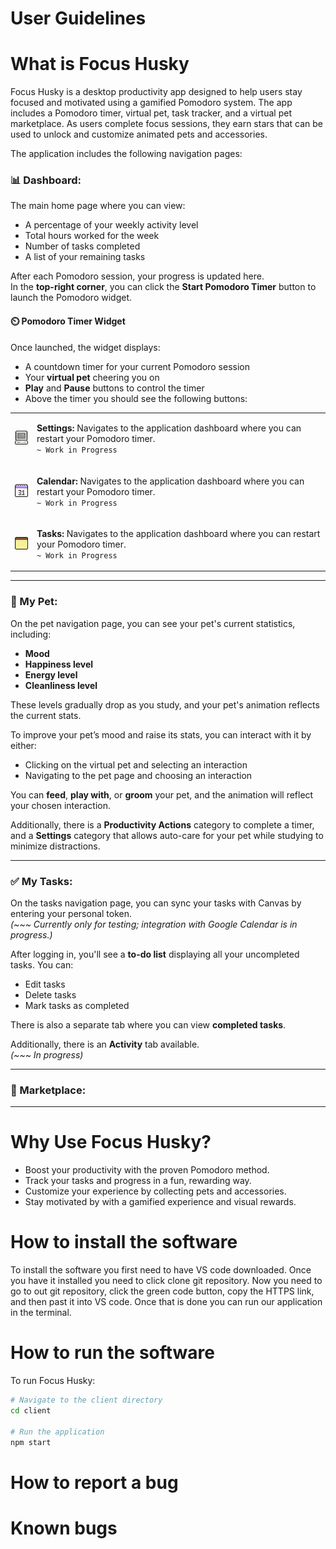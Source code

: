 # User Guidelines

# What is Focus Husky
Focus Husky is a desktop productivity app designed to help users stay focused and motivated using a gamified Pomodoro system. The app includes a Pomodoro timer, virtual pet, task tracker, and a virtual pet marketplace. As users complete focus sessions, they earn stars that can be used to unlock and customize animated pets and accessories.

The application includes the following navigation pages:


### 📊 Dashboard: 
The main home page where you can view:

- A percentage of your weekly activity level
- Total hours worked for the week
- Number of tasks completed
- A list of your remaining tasks

After each Pomodoro session, your progress is updated here.  
In the **top-right corner**, you can click the **Start Pomodoro Timer** button to launch the Pomodoro widget.

#### ⏲️ Pomodoro Timer Widget

Once launched, the widget displays:
- A countdown timer for your current Pomodoro session
- Your **virtual pet** cheering you on
- **Play** and **Pause** buttons to control the timer
- Above the timer you should see the following buttons:

<table>
  <tr>
    <td>
      <img src="client/src/Static/settings.png" alt="Settings Button" width="30"/>
    </td>
    <td>
      <p><strong>Settings:</strong> Navigates to the application dashboard where you can restart your Pomodoro timer.<br>
      <code>~ Work in Progress</code></p>
    </td>
  </tr>
  <td>
      <img src=client/src/Static/calendar.png alt="Calendar Button" width="30"/>
    </td>
    <td>
      <p><strong>Calendar:</strong> Navigates to the application dashboard where you can restart your Pomodoro timer.<br>
      <code>~ Work in Progress</code></p>
    </td>
  <tr>
    <td>
      <img src=client/src/Static/notes.png alt="Tasks Button" width="30"/>
    </td>
    <td>
      <p><strong>Tasks:</strong> Navigates to the application dashboard where you can restart your Pomodoro timer.<br>
      <code>~ Work in Progress</code></p>
    </td>
  </tr>
</table>

---
### 🐶 My Pet:
On the pet navigation page, you can see your pet's current statistics, including:

- **Mood**
- **Happiness level**
- **Energy level**
- **Cleanliness level**

These levels gradually drop as you study, and your pet's animation reflects the current stats.

To improve your pet’s mood and raise its stats, you can interact with it by either:

- Clicking on the virtual pet and selecting an interaction  
- Navigating to the pet page and choosing an interaction

You can **feed**, **play with**, or **groom** your pet, and the animation will reflect your chosen interaction.

Additionally, there is a **Productivity Actions** category to complete a timer, and a **Settings** category that allows auto-care for your pet while studying to minimize distractions.

---

### ✅ My Tasks:
On the tasks navigation page, you can sync your tasks with Canvas by entering your personal token.  
*(~~~ Currently only for testing; integration with Google Calendar is in progress.)*

After logging in, you'll see a **to-do list** displaying all your uncompleted tasks. You can:

- Edit tasks  
- Delete tasks  
- Mark tasks as completed

There is also a separate tab where you can view **completed tasks**.

Additionally, there is an **Activity** tab available.  
*(~~~ In progress)*

---

### 🛒 Marketplace:



---


# Why Use Focus Husky?
- Boost your productivity with the proven Pomodoro method.
- Track your tasks and progress in a fun, rewarding way.
- Customize your experience by collecting pets and accessories.
- Stay motivated by with a gamified experience and visual rewards.

# How to install the software
To install the software you first need to have VS code downloaded. Once you have it installed you need to click clone git repository. Now you need to go to out git repository, click the green code button, copy the HTTPS link, and then past it into VS code. Once that is done you can run our application in the terminal. 

# How to run the software
To run Focus Husky: 

```bash
# Navigate to the client directory
cd client

# Run the application
npm start
```

# How to report a bug

# Known bugs
